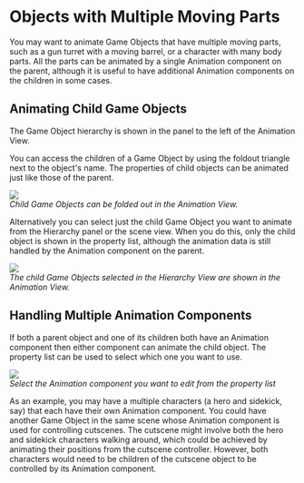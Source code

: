 Objects with Multiple Moving Parts
==================================


You may want to animate <span class=keyword>Game Objects</span> that have multiple moving parts, such as a gun turret with a moving barrel, or a character with many body parts. All the parts can be animated by a single Animation component on the parent, although it is useful to have additional Animation components on the children in some cases.

Animating Child Game Objects
----------------------------


The Game Object hierarchy is shown in the panel to the left of the <span class=keyword>Animation View</span>.

You can access the children of a Game Object by using the foldout triangle next to the object's name. The properties of child objects can be animated just like those of the parent.


![](http://docwiki.hq.unity3d.com/uploads/Main/AnimationEditorTurretA.png)  
_Child <span class=keyword>Game Objects</span> can be folded out in the <span class=keyword>Animation View</span>._

Alternatively you can select just the child Game Object you want to animate from the Hierarchy panel or the scene view. When you do this, only the child object is shown in the property list, although the animation data is still handled by the Animation component on the parent.


![](http://docwiki.hq.unity3d.com/uploads/Main/AnimationEditorTurretB.png)  
_The child <span class=keyword>Game Objects</span> selected in the <span class=keyword>Hierarchy View</span> are shown in the <span class=keyword>Animation View</span>._


Handling Multiple Animation Components
--------------------------------------


If both a parent object and one of its children both have an Animation component then either component can animate the child object. The property list can be used to select which one you want to use.


![](http://docwiki.hq.unity3d.com/uploads/Main/AnimationEditorCutscene.png)  
_Select the Animation component you want to edit from the property list_

As an example, you may have a multiple characters (a hero and sidekick, say) that each have their own Animation component. You could have another Game Object in the same scene whose Animation component is used for controlling cutscenes. The cutscene might involve both the hero and sidekick characters walking around, which could be achieved by animating their positions from the cutscene controller. However, both characters would need to be children of the cutscene object to be controlled by its Animation component.
